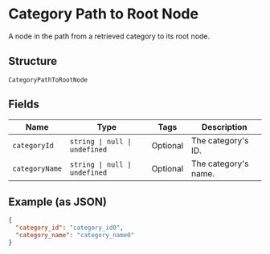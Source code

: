 <!-- Optimized: 2025-10-06 -->
<!-- RPM: 1.6.2.1.1.6.2.1_category-path-to-root-node_20251006 -->
<!-- Session: E2E RPM DNA Application -->
<!-- AOM: RND (Reggie & Dro) -->
<!-- COI: TECHNOLOGY -->
<!-- RPM: HIGH -->
<!-- ACTION: BUILD -->

# Category Path to Root Node

A node in the path from a retrieved category to its root node.

## Structure

`CategoryPathToRootNode`

## Fields

| Name | Type | Tags | Description |
|  --- | --- | --- | --- |
| `categoryId` | `string \| null \| undefined` | Optional | The category's ID. |
| `categoryName` | `string \| null \| undefined` | Optional | The category's name. |

## Example (as JSON)

```json
{
  "category_id": "category_id0",
  "category_name": "category_name0"
}
```

